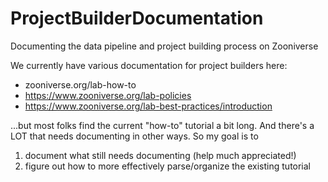 # ProjectBuilderDocumentation
Documenting the data pipeline and project building process on Zooniverse

We currently have various documentation for project builders here:
* zooniverse.org/lab-how-to
* https://www.zooniverse.org/lab-policies
* https://www.zooniverse.org/lab-best-practices/introduction

...but most folks find the current "how-to" tutorial a bit long. And there's a LOT that needs documenting in other ways. So my goal is to

1. document what still needs documenting (help much appreciated!)
2. figure out how to more effectively parse/organize the existing tutorial

 


